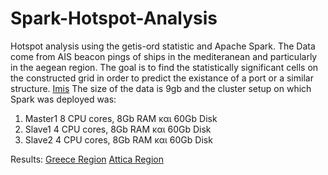 # Spark-Hotspot-Analysis

Hotspot analysis using the getis-ord statistic and Apache Spark. The Data come from AIS beacon pings of ships in the mediteranean and particularly in the aegean region. The goal is to find the statistically significant cells on the constructed grid in order to predict the existance of a port or a similar structure.
[Imis](https://github.com/Giannoulo/Spark-Hotspot-Analysis/edit/master/imis.png)
The size of the data is 9gb and the cluster setup on which Spark was deployed was:

1. Master1 8 CPU cores, 8Gb RAM και 60Gb Disk
2. Slave1 4 CPU cores, 8Gb RAM και 60Gb Disk
3. Slave2 4 CPU cores, 8Gb RAM και 60Gb Disk

Results:
[Greece Region](https://github.com/Giannoulo/Spark-Hotspot-Analysis/edit/master/all.png)
[Attica Region](https://github.com/Giannoulo/Spark-Hotspot-Analysis/edit/master/attica.png)
